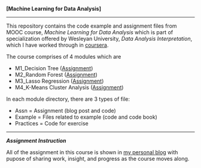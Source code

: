 **[Machine Learning for Data Analysis]**

***

This repository contains the code example and assignment files from MOOC course, *Machine Learning for Data Analysis* which is part of specialization offered by Wesleyan University, *Data Analysis Interpretation*, which I have worked through in [coursera](https://www.coursera.org/specializations/data-analysis).

The course comprises of 4 modules which are 
- M1_Decision Tree ([Assignment](http://smallpiworld.tumblr.com/post/149545874110/machine-learning-1-decision-tree))  
- M2_Random Forest ([Assignment](http://smallpiworld.tumblr.com/post/149874520230/machine-learning-2-random-forest))  
- M3_Lasso Regression ([Assignment](http://smallpiworld.tumblr.com/post/150243310915/machine-learning-3-lasso-regression))  
- M4_K-Means Cluster Analysis ([Assignment](http://smallpiworld.tumblr.com/post/150354134255/machine-learning-4-k-means-cluster-analysis))  

In each module directory, there are 3 types of file:  
- Assn = Assignment (blog post and code)
- Example = Files related to example (code and code book)  
- Practices = Code for exercise

***

***Assignment Instruction***

All of the assignment in this course is shown in [my personal blog](http://smallpiworld.tumblr.com/) with pupose of sharing work, insight, and progress as the course moves along. 